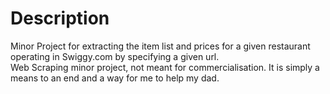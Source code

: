 # Description
Minor Project for extracting the item list and prices for a given restaurant operating in Swiggy.com by specifying a given url. <br>
Web Scraping minor project, not meant for commercialisation. It is simply a means to an end and a way for me to help my dad. <br>